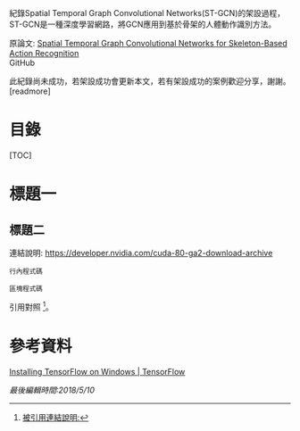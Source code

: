 紀錄Spatial Temporal Graph Convolutional Networks(ST-GCN)的架設過程，ST-GCN是一種深度學習網路，將GCN應用到基於骨架的人體動作識別方法。

原論文: [Spatial Temporal Graph Convolutional Networks for Skeleton-Based Action Recognition](https://arxiv.org/abs/1801.07455)  
GitHub

此紀錄尚未成功，若架設成功會更新本文，若有架設成功的案例歡迎分享，謝謝。
[readmore]
# 目錄
[TOC]
# 標題一

## 標題二
連結說明: <https://developer.nvidia.com/cuda-80-ga2-download-archive>

`行內程式碼`

```shell
區塊程式碼
```

引用對照 [^1]。

# 參考資料
[Installing TensorFlow on Windows | TensorFlow](https://www.tensorflow.org/install/install_windows)

[^1]: [被引用連結說明:](http://tieba.baidu.com/p/4565248851)

*最後編輯時間:2018/5/10*
<!--stackedit_data:
eyJoaXN0b3J5IjpbLTIxNTMyMjg4Nyw5MjYzMTUzNzcsMTY5Nj
kyNDA5OF19
-->